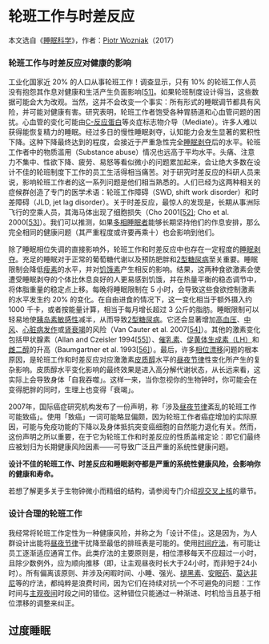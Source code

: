 # 轮班工作与时差反应

本文选自《[睡眠科学](https://supermemo.guru/wiki/Science_of_sleep)》，作者：[Piotr Wozniak](https://supermemo.guru/wiki/Piotr_Wozniak)（2017）

### 轮班工作与时差反应对健康的影响

工业化国家近 20% 的人口从事轮班工作！调查显示，只有 10% 的轮班工作人员没有抱怨其作息对健康和生活产生负面影响[[51\]](https://supermemo.guru/wiki/Good_sleep,_good_learning,_good_life#cite_note-51)。如果轮班制度设计得当，这些数据可能会大为改观。当然，这并不会改变一个事实：所有形式的睡眠调节都具有风险，并可能对健康有害。研究表明，轮班工作者饱受各种胃肠道和心血管问题的困扰。心血管的变化可能由[C-反应蛋白](http://en.wikipedia.org/wiki/C-reactive_protein)等炎症标志物介导（Mediate）。许多人难以获得能恢复精力的睡眠。经过多日的慢性睡眠剥夺，认知能力会发生显著的累积性下降。这种下降最终达到的程度，会接近于严重急性完全[睡眠剥夺](https://supermemo.guru/wiki/Good_sleep,_good_learning,_good_life:_Glossary#sleep_deprivation)后的水平。轮班工作者中的物质滥用（Substance abuse）情况也远高于平均水平。头痛、注意力不集中、性欲下降、疲劳、易怒等看似微小的问题累加起来，会让绝大多数在设计不佳的轮班制度下工作的员工生活得相当痛苦。对于研究时差反应的科研人员来说，影响轮班工作者的这一系列问题是他们相当熟悉的。人们已经为这两种相关的症候群创造了专门的医学术语：轮班工作障碍（SWD, shift work disorder）和时差障碍（JLD, jet lag disorder）。关于时差反应，最惊人的发现是，长期从事洲际飞行的空乘人员，其海马体出现了细胞损失（Cho 2001[[52\]](https://supermemo.guru/wiki/Good_sleep,_good_learning,_good_life#cite_note-52); Cho et al. 2000[[53\]](https://supermemo.guru/wiki/Good_sleep,_good_learning,_good_life#cite_note-53)）。我们可以推测，如果[多相睡眠者](https://supermemo.guru/wiki/Polyphasic_sleep)能够长期坚持他们的作息安排，那么完全相同的健康问题（其严重程度或许要再乘十）也会影响到他们。

除了睡眠相位失调的直接影响外，轮班工作和时差反应中也存在一定程度的[睡眠剥夺](https://supermemo.guru/wiki/Good_sleep,_good_learning,_good_life:_Glossary#sleep_deprivation)。充足的睡眠对于正常的葡萄糖代谢以及预防肥胖和[2型糖尿病](http://en.wikipedia.org/wiki/Type_II_diabetes)至关重要。睡眠限制会降低[瘦素](http://en.wikipedia.org/wiki/Leptin)的水平，并对[饥饿素](http://en.wikipedia.org/wiki/Ghrelin)产生相反的影响。结果，这两种食欲激素会使遭受睡眠剥夺的个体比休息良好的人更易感到饥饿，并在热量平衡的稳态调节中，将体脂重量的稳定点上移。每晚将睡眠限制在 5 小时，会导致这些食欲控制激素的水平发生约 20% 的变化。在自由进食的情况下，这一变化相当于额外摄入约 1000 千卡，或者按能量计算，相当于每月增长超过 3 公斤的脂肪。睡眠限制可以轻易地使[胰岛素敏感性](http://en.wikipedia.org/wiki/Insulin_sensitivity)减半，从而导致[2型糖尿病](http://en.wikipedia.org/wiki/Type_II_diabetes)。它还会显著增加[高血压](http://en.wikipedia.org/wiki/Hypertension)、[中风](http://en.wikipedia.org/wiki/Stroke)、[心脏病发作](http://en.wikipedia.org/wiki/Heart_attack)或[肾衰竭](http://en.wikipedia.org/wiki/Kidney_failure)的风险（Van Cauter et al. 2007[[54\]](https://supermemo.guru/wiki/Good_sleep,_good_learning,_good_life#cite_note-54)）。其他的激素变化包括甲状腺素（Allan and Czeisler 1994[[55\]](https://supermemo.guru/wiki/Good_sleep,_good_learning,_good_life#cite_note-55)）、[催乳素](http://en.wikipedia.org/wiki/Prolactin)、[促黄体生成素（LH）](http://en.wikipedia.org/wiki/Luteinizing_hormone)和[雌二醇](http://en.wikipedia.org/wiki/Estradiol)的升高（Baumgartner et al. 1993[[56\]](https://supermemo.guru/wiki/Good_sleep,_good_learning,_good_life#cite_note-56)）。最后，许多[相位漂移](https://supermemo.guru/wiki/Good_sleep,_good_learning,_good_life:_Glossary#phase_shift)问题的根本原因，是轮班工作和时差反应对应激激素[皮质醇](http://en.wikipedia.org/wiki/Cortisol)水平的[昼夜节律](https://supermemo.guru/wiki/Good_sleep,_good_learning,_good_life:_Glossary#circadian_sleep_component)性变化所产生的复杂影响。皮质醇水平变化影响的最终效果是进入高分解代谢状态，从长远来看，这实际上会导致身体「自我吞噬」。这样一来，当你忽视你的生物钟时，你可能会在变得肥胖的同时，生理上也变得「衰竭」。

2007年，国际癌症研究机构发布了一份声明，称「涉及[昼夜节律](https://supermemo.guru/wiki/Good_sleep,_good_learning,_good_life:_Glossary#circadian_sleep_component)紊乱的轮班工作可能致癌」。使用「致癌」一词可能略显偏颇，因为轮班工作者癌症增加的实际原因，可能与免疫功能的下降以及身体抵抗突变癌细胞的自然能力退化有关。然而，这份声明之所以重要，在于它为轮班工作和时差反应的性质盖棺定论：即它们最终应被划归为长期健康风险因素——可导致广泛且严重的系统性健康问题。

**设计不佳的轮班工作、时差反应和睡眠剥夺都是严重的系统性健康风险，会影响你的健康和寿命。**

若想了解更多关于生物钟微小而精细的结构，请参阅专门介绍[视交叉上核](https://supermemo.guru/wiki/How_do_we_fall_asleep%3F#Suprachiasmatic_nucleus_.28SCN.29)的章节。

### 设计合理的轮班工作

我经常将轮班工作定性为一种健康风险，并称之为「设计不佳」。这是因为，为人群设计出能将[昼夜节律](https://supermemo.guru/wiki/Good_sleep,_good_learning,_good_life:_Glossary#circadian_sleep_component)干扰降至最低的排班表是可能的。使用[时间疗法](http://en.wikipedia.org/wiki/Sleep_phase_chronotherapy)，有可能让员工逐渐适应通宵工作。此类疗法的主要原则是，相位漂移每天不应超过一小时，且除少数例外，应为顺向推移（即，让主观昼夜时长大于24小时，而非短于24小时）。所有偏离该原则、并涉及闲暇时间、小睡、强光、[褪黑素](https://supermemo.guru/wiki/Factors_that_affect_sleep#Melatonin)、[安眠药](https://supermemo.guru/wiki/Factors_that_affect_sleep#Sleeping_pills)、[莫达非尼](http://en.wikipedia.org/wiki/Modafinil)等的疗法，都纯粹是浪费时间，因为它们在持续对抗一个不可避免的问题：工作时间与[主观夜间](https://supermemo.guru/wiki/Good_sleep,_good_learning,_good_life:_Glossary#subjective_night)时段之间的错位。这种错位只能通过一种渐进、时机恰当且基于相位漂移的调整来纠正。

## 过度睡眠